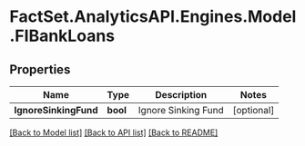 # FactSet.AnalyticsAPI.Engines.Model.FIBankLoans

## Properties

Name | Type | Description | Notes
------------ | ------------- | ------------- | -------------
**IgnoreSinkingFund** | **bool** | Ignore Sinking Fund | [optional] 

[[Back to Model list]](../README.md#documentation-for-models) [[Back to API list]](../README.md#documentation-for-api-endpoints) [[Back to README]](../README.md)

